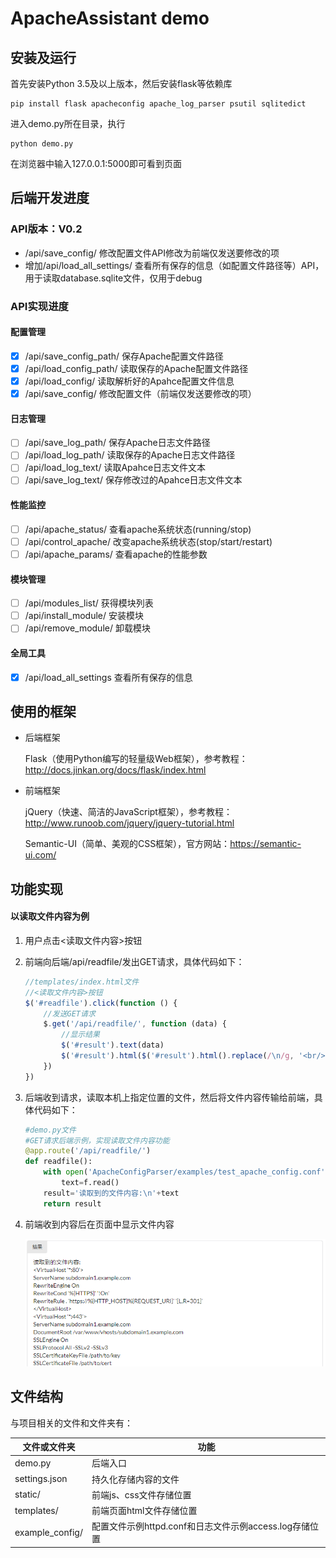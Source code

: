 # ApacheAssistant demo

## 安装及运行

首先安装Python 3.5及以上版本，然后安装flask等依赖库

```
pip install flask apacheconfig apache_log_parser psutil sqlitedict
```

进入demo.py所在目录，执行

```
python demo.py
```

在浏览器中输入127.0.0.1:5000即可看到页面

## 后端开发进度

### API版本：V0.2

- /api/save_config/ 修改配置文件API修改为前端仅发送要修改的项
- 增加/api/load_all_settings/ 查看所有保存的信息（如配置文件路径等）API，用于读取database.sqlite文件，仅用于debug

### API实现进度

#### 配置管理

- [x] /api/save_config_path/	保存Apache配置文件路径
- [x] /api/load_config_path/	读取保存的Apache配置文件路径
- [x] /api/load_config/	读取解析好的Apahce配置文件信息
- [x] /api/save_config/	修改配置文件（前端仅发送要修改的项）

#### 日志管理

- [ ] /api/save_log_path/	保存Apache日志文件路径
- [ ] /api/load_log_path/	读取保存的Apache日志文件路径
- [ ] /api/load_log_text/	读取Apahce日志文件文本
- [ ] /api/save_log_text/	保存修改过的Apahce日志文件文本

#### 性能监控

- [ ] /api/apache_status/	查看apache系统状态(running/stop)
- [ ] /api/control_apache/	改变apache系统状态(stop/start/restart)
- [ ] /api/apache_params/	查看apache的性能参数

#### 模块管理

- [ ] /api/modules_list/	获得模块列表
- [ ] /api/install_module/	安装模块
- [ ] /api/remove_module/	卸载模块

#### 全局工具

- [x] /api/load_all_settings	查看所有保存的信息

## 使用的框架

- 后端框架

  Flask（使用Python编写的轻量级Web框架），参考教程：http://docs.jinkan.org/docs/flask/index.html

- 前端框架

  jQuery（快速、简洁的JavaScript框架），参考教程：http://www.runoob.com/jquery/jquery-tutorial.html

  Semantic-UI（简单、美观的CSS框架），官方网站：https://semantic-ui.com/


## 功能实现

#### 以读取文件内容为例

1. 用户点击<读取文件内容>按钮

2. 前端向后端/api/readfile/发出GET请求，具体代码如下：

   ```javascript
   //templates/index.html文件
   //<读取文件内容>按钮
   $('#readfile').click(function () {
       //发送GET请求
       $.get('/api/readfile/', function (data) {
           //显示结果
           $('#result').text(data)
           $('#result').html($('#result').html().replace(/\n/g, '<br/>'))
       })
   })
   ```

3. 后端收到请求，读取本机上指定位置的文件，然后将文件内容传输给前端，具体代码如下：

   ```python
   #demo.py文件
   #GET请求后端示例，实现读取文件内容功能
   @app.route('/api/readfile/')
   def readfile():
       with open('ApacheConfigParser/examples/test_apache_config.conf','r') as f:
           text=f.read()
       result='读取到的文件内容:\n'+text
       return result
   ```

4. 前端收到内容后在页面中显示文件内容

   ![](readme_image/demo2.png)

## 文件结构

与项目相关的文件和文件夹有：

| 文件或文件夹    | 功能                                                   |
| --------------- | ------------------------------------------------------ |
| demo.py         | 后端入口                                               |
| settings.json   | 持久化存储内容的文件                                   |
| static/         | 前端js、css文件存储位置                                |
| templates/      | 前端页面html文件存储位置                               |
| example_config/ | 配置文件示例httpd.conf和日志文件示例access.log存储位置 |